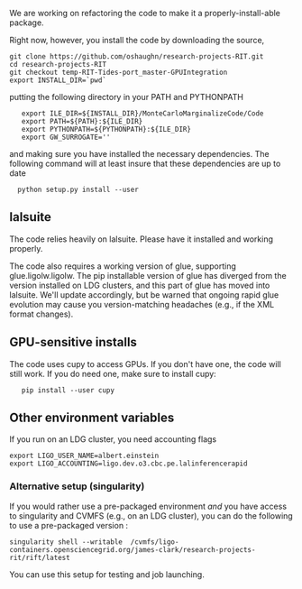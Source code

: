 We are working on refactoring the code to make it a properly-install-able package.

Right now, however, you install the code by downloading the source,
```
git clone https://github.com/oshaughn/research-projects-RIT.git
cd research-projects-RIT
git checkout temp-RIT-Tides-port_master-GPUIntegration   
export INSTALL_DIR=`pwd`
```

putting the following directory in your PATH and PYTHONPATH

```
   export ILE_DIR=${INSTALL_DIR}/MonteCarloMarginalizeCode/Code
   export PATH=${PATH}:${ILE_DIR}
   export PYTHONPATH=${PYTHONPATH}:${ILE_DIR}
   export GW_SURROGATE=''
```

and making sure you have installed the necessary dependencies.  The following command will at least insure that these dependencies are up to date 
```
  python setup.py install --user
```

## lalsuite
The code relies heavily on lalsuite.    Please have it installed and working properly.

The code also requires a working version of glue, supporting glue.ligolw.ligolw.  The pip installable version of glue has diverged from the version installed on LDG clusters, and this part of glue has moved into lalsuite.  We'll update accordingly, but be warned that ongoing rapid glue evolution may cause you version-matching headaches (e.g., if the XML format changes). 

## GPU-sensitive installs

The code uses cupy to access GPUs.  If you don't have one, the code will still work.
If you do need one, make sure to install cupy:

```
   pip install --user cupy
```

## Other environment variables

If you run on an LDG cluster, you need accounting flags

```
export LIGO_USER_NAME=albert.einstein
export LIGO_ACCOUNTING=ligo.dev.o3.cbc.pe.lalinferencerapid
```




### Alternative setup (singularity)
If you would rather use a pre-packaged environment *and* you have access to singularity and CVMFS (e.g., on an LDG cluster), you can do the following to use a pre-packaged version :

```
singularity shell --writable  /cvmfs/ligo-containers.opensciencegrid.org/james-clark/research-projects-rit/rift/latest
```

You can use this setup for testing and job launching.
